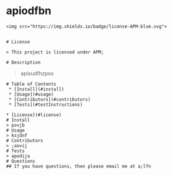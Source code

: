 # apiodfbn
    <img src="https://img.shields.io/badge/license-APM-blue.svg">
     
    
    # License 
    
    > This project is licensed under APM;
    
    # Description

   > apisudfhzpxo
    
    # Table of Contents
     * [Install](#install)
     * [Usage](#usage)
     * [Contributors](#contributors)
     * [Tests](#testInstructions)
    
    * [License](#license)
    # Install
    > povjb
    # Usage
    > ksjdnf
    # Contributors
    > ;aovij
    # Tests
    > apodija
    # Questions
    ## If you have questions, then please email me at a;lfn
